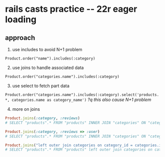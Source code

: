 # rails casts practice -- 22r eager loading 

## approach
1. use includes to avoid N+1 problem

`Product.order("name").includes(:category)`

2. use joins to handle associated data

`Product.order("categories.name").includes(:category)`

3. use select to fetch part data

`Product.order("categories.name").includes(:category).select('products.*, categories.name as category_name')`
_?q this also cause N+1 problem_

4. more on joins

```ruby
Product.joins(:category, :reviews)
# SELECT "products".* FROM "products" INNER JOIN "categories" ON "categories"."id" = "products"."category_id" INNER JOIN "reviews" ON "reviews"."product_id" = "products"."id"

Product.joins(:category, :reviews => :user)
# SELECT "products".* FROM "products" INNER JOIN "categories" ON "categories"."id" = "products"."category_id" INNER JOIN "reviews" ON "reviews"."product_id" = "products"."id" INNER JOIN "users" ON "users"."id" = "reviews"."user_id"

Product.joins("left outer join categories on category_id = categories.id")
# SELECT "products".* FROM "products" left outer join categories on category_id = categories.id
``` 

